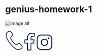 # genius-homework-1
![Image alt](https://github.com/{username}/{repository}/raw/{branch}/{path}/image.png)

![Іконка телефон](https://github.com/Rower29/genius-homework-1/blob/main/Iconkatelefon.svg)
![Іконка facebook](https://github.com/Rower29/genius-homework-1/blob/main/IconkaFb.svg)
![Іконка Instagram](https://github.com/Rower29/genius-homework-1/blob/main/Iconkainstagram.svg)
